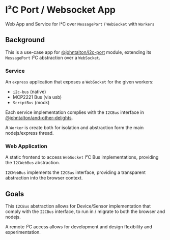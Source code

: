 # I²C Port / Websocket App
Web App and Service for I²C over `MessagePort` / `WebSocket` with `Workers`

## Background
This is a use-case app for [@johntalton/i2c-port](https://github.com/johntalton/i2c-port) module, extending its `MessagePort` I²C abstraction over a `WebSocket`.

### Service
An `express` application that exposes a `WebSocket` for the given workers:

- `i2c-bus` (native)
- MCP2221 Bus (via usb)
- `ScriptBus` (mock)

Each service implementation complies with the `I2CBus` interface in [@johntalton/and-other-delights]().

A `Worker` is create both for isolation and abstraction form the main nodejs/express thread.


### Web Application

A static frontend to access `WebSocket` I²C Bus implementations, providing the `I2CWebBus` abstraction.

`I2CWebBus` implements the `I2CBus` interface, providing a transparent abstraction into the browser context.

## Goals

This `I2CBus` abstraction allows for Device/Sensor implementation that comply with the `I2CBus` interface, to run in / migrate to both the browser and nodejs.

A remote I²C access allows for development and design flexibility and experimentation.
